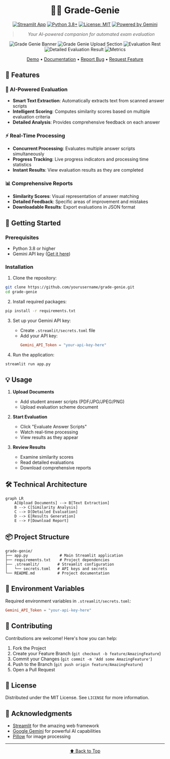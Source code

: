<div align="center">

# 🧞‍♂️ Grade-Genie

[![Streamlit App](https://static.streamlit.io/badges/streamlit_badge_black_white.svg)](https://gradegenie.streamlit.app/)
[![Python 3.8+](https://img.shields.io/badge/python-3.8+-blue.svg)](https://www.python.org/downloads/)
[![License: MIT](https://img.shields.io/badge/License-MIT-yellow.svg)](https://opensource.org/licenses/MIT)
[![Powered by Gemini](https://img.shields.io/badge/Powered%20by-Gemini-blue)](https://deepmind.google/technologies/gemini/)

> *Your AI-powered companion for automated exam evaluation*

![Grade Genie Banner](https://github.com/harshavardhan-md/assets_for_all_repos/blob/main/GradeGenie/home%20screen%202.png?raw=true)
![Grade Genie Upload Section](https://github.com/harshavardhan-md/assets_for_all_repos/blob/main/GradeGenie/Upload_Sections.png?raw=true)
![Evaluation Rest](https://github.com/harshavardhan-md/assets_for_all_repos/blob/main/GradeGenie/Evaluation_Result.png?raw=true)
![Detailed Evaluation Result](https://github.com/harshavardhan-md/assets_for_all_repos/blob/main/GradeGenie/Detailed_Evaluation.png?raw=true)
![Metrics](https://github.com/harshavardhan-md/assets_for_all_repos/blob/main/GradeGenie/Metrics.png?raw=true)

[Demo](https://gradegenie.streamlit.app/) • [Documentation](#) • [Report Bug](#) • [Request Feature](#)

</div>

## 🌟 Features

### 🤖 AI-Powered Evaluation
- **Smart Text Extraction**: Automatically extracts text from scanned answer scripts
- **Intelligent Scoring**: Computes similarity scores based on multiple evaluation criteria
- **Detailed Analysis**: Provides comprehensive feedback on each answer

### ⚡ Real-Time Processing
- **Concurrent Processing**: Evaluates multiple answer scripts simultaneously
- **Progress Tracking**: Live progress indicators and processing time statistics
- **Instant Results**: View evaluation results as they are completed

### 📊 Comprehensive Reports
- **Similarity Scores**: Visual representation of answer matching
- **Detailed Feedback**: Specific areas of improvement and mistakes
- **Downloadable Results**: Export evaluations in JSON format

## 🚀 Getting Started

### Prerequisites

- Python 3.8 or higher
- Gemini API key ([Get it here](https://deepmind.google/technologies/gemini/))

### Installation

1. Clone the repository:
```bash
git clone https://github.com/yourusername/grade-genie.git
cd grade-genie
```

2. Install required packages:
```bash
pip install -r requirements.txt
```

3. Set up your Gemini API key:
   - Create `.streamlit/secrets.toml` file
   - Add your API key:
     ```toml
     Gemini_API_Token = "your-api-key-here"
     ```

4. Run the application:
```bash
streamlit run app.py
```

## 💡 Usage

1. **Upload Documents**
   - Add student answer scripts (PDF/JPG/JPEG/PNG)
   - Upload evaluation scheme document

2. **Start Evaluation**
   - Click "Evaluate Answer Scripts"
   - Watch real-time processing
   - View results as they appear

3. **Review Results**
   - Examine similarity scores
   - Read detailed evaluations
   - Download comprehensive reports

## 🛠️ Technical Architecture

```mermaid
graph LR
    A[Upload Documents] --> B[Text Extraction]
    B --> C[Similarity Analysis]
    C --> D[Detailed Evaluation]
    D --> E[Results Generation]
    E --> F[Download Report]
```

## 📦 Project Structure

```
grade-genie/
├── app.py              # Main Streamlit application
├── requirements.txt    # Project dependencies
├── .streamlit/        # Streamlit configuration
│   └── secrets.toml   # API keys and secrets
└── README.md          # Project documentation
```

## 🔑 Environment Variables

Required environment variables in `.streamlit/secrets.toml`:

```toml
Gemini_API_Token = "your-api-key-here"
```

## 🤝 Contributing

Contributions are welcome! Here's how you can help:

1. Fork the Project
2. Create your Feature Branch (`git checkout -b feature/AmazingFeature`)
3. Commit your Changes (`git commit -m 'Add some AmazingFeature'`)
4. Push to the Branch (`git push origin feature/AmazingFeature`)
5. Open a Pull Request

## 📝 License

Distributed under the MIT License. See `LICENSE` for more information.

## 🙏 Acknowledgments

- [Streamlit](https://streamlit.io/) for the amazing web framework
- [Google Gemini](https://deepmind.google/technologies/gemini/) for powerful AI capabilities
- [Pillow](https://python-pillow.org/) for image processing

---

<div align="center">

[⬆ Back to Top](#-grade-genie)

</div>
